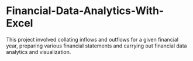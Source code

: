 # Financial-Data-Analytics-With-Excel
This project involved collating inflows and outflows for a given financial year, preparing various financial statements and carrying out financial data analytics and visualization.
